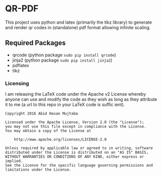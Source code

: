 # QR-PDF

This project uses python and latex (primarily the tikz library) to generate and render qr codes in (standalone) pdf format allowing infinite scaling.

## Required Packages

- qrcode (python package `sudo pip install qrcode`)
- jinja2 (python package `sudo pip install jinja2`)
- pdflatex
- tikz


### Licensing

I am releasing the LaTeX code under the Apache v2 License whereby anyone can use and modify the code as they wish as long as they attribute it to me (a url to this repo in your LaTeX code is suffic
ient).

```
Copyright 2016 Abid Hasan Mujtaba

Licensed under the Apache License, Version 2.0 (the "License");
you may not use this file except in compliance with the License.
You may obtain a copy of the License at

    http://www.apache.org/licenses/LICENSE-2.0

Unless required by applicable law or agreed to in writing, software
distributed under the License is distributed on an "AS IS" BASIS,
WITHOUT WARRANTIES OR CONDITIONS OF ANY KIND, either express or implied.
See the License for the specific language governing permissions and
limitations under the License.
```

